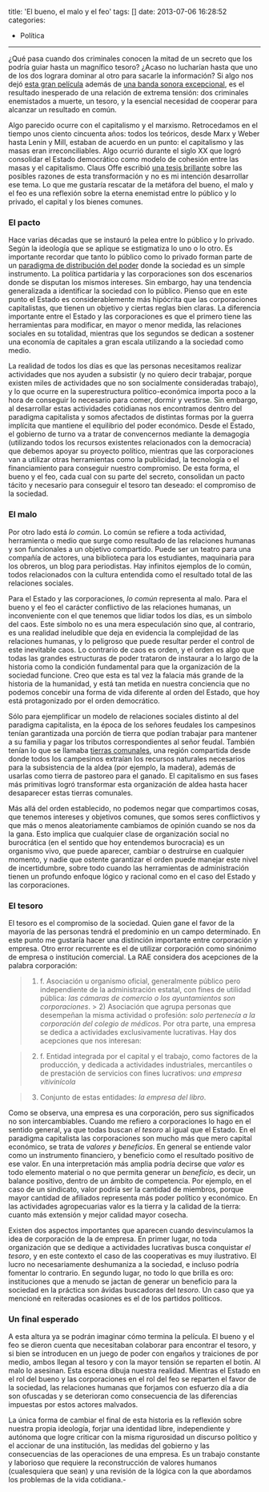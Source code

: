 title: 'El bueno, el malo y el feo'
tags: []
date: 2013-07-06 16:28:52
categories:
  - Política
---

¿Qué pasa cuando dos criminales conocen la mitad de un secreto que los podría guiar hasta un magnífico tesoro? ¿Acaso no lucharían hasta que uno de los dos lograra dominar al otro para sacarle la información? Si algo nos dejó [esta gran película](http://www.imdb.com/title/tt0060196/) además de [una banda sonora excepcional](http://www.youtube.com/watch?v=WjoXaJUOInU), es el resultado inesperado de una relación de extrema tensión: dos criminales enemistados a muerte, un tesoro, y la esencial necesidad de cooperar para alcanzar un resultado en común.

Algo parecido ocurre con el capitalismo y el marxismo. Retrocedamos en el tiempo unos ciento cincuenta años: todos los teóricos, desde Marx y Weber hasta Lenin y Mill, estaban de acuerdo en un punto: el capitalismo y las masas eran irreconciliables. Algo ocurrió durante el siglo XX que logró consolidar el Estado democrático como modelo de cohesión entre las masas y el capitalismo. Claus Offe escribió [una tesis brillante](http://www.croquetadigital.com.ar/index.php?Itemid=60&amp;id=554&amp;option=com_content&amp;task=view) sobre las posibles razones de esta transformación y no es mi intención desarrollar ese tema. Lo que me gustaría rescatar de la metáfora del bueno, el malo y el feo es una reflexión sobre la eterna enemistad entre lo público y lo privado, el capital y los bienes comunes.

<!-- more -->

### El pacto
Hace varias décadas que se instauró la pelea entre lo público y lo privado. Según la ideología que se aplique se estigmatiza lo uno o lo otro. Es importante recordar que tanto lo público como lo privado forman parte de un [paradigma de distribución del poder](http://confesionesdelfin.blogspot.com.ar/2013/06/como-destruir-un-partido-politico.html) donde la sociedad es un simple instrumento. La política partidaria y las corporaciones son dos escenarios donde se disputan los mismos intereses. Sin embargo, hay una tendencia generalizada a identificar la sociedad con lo público. Pienso que en este punto el Estado es considerablemente más hipócrita que las corporaciones capitalistas, que tienen un objetivo y ciertas reglas bien claras. La diferencia importante entre el Estado y las corporaciones es que el primero tiene las herramientas para modificar, en mayor o menor medida, las relaciones sociales en su totalidad, mientras que los segundos se dedican a sostener una economía de capitales a gran escala utilizando a la sociedad como medio.

La realidad de todos los días es que las personas necesitamos realizar actividades que nos ayuden a subsistir (y no quiero decir trabajar, porque existen miles de actividades que no son socialmente consideradas trabajo), y lo que ocurre en la superestructura político-económica importa poco a la hora de conseguir lo necesario para comer, dormir y vestirse. Sin embargo, al desarrollar estas actividades cotidianas nos encontramos dentro del paradigma capitalista y somos afectados de distintas formas por la guerra implícita que mantiene el equilibrio del poder económico. Desde el Estado, el gobierno de turno va a tratar de convencernos mediante la demagogia (utilizando todos los recursos existentes relacionados con la democracia) que debemos apoyar su proyecto político, mientras que las corporaciones van a utilizar otras herramientas como la publicidad, la tecnología o el financiamiento para conseguir nuestro compromiso. De esta forma, el bueno y el feo, cada cual con su parte del secreto, consolidan un pacto tácito y necesario para conseguir el tesoro tan deseado: el compromiso de la sociedad.

### El malo
Por otro lado está _lo común_. Lo común se refiere a toda actividad, herramienta o medio que surge como resultado de las relaciones humanas y son funcionales a un objetivo compartido. Puede ser un teatro para una compañía de actores, una biblioteca para los estudiantes, maquinaria para los obreros, un blog para periodistas. Hay infinitos ejemplos de lo común, todos relacionados con la cultura entendida como el resultado total de las relaciones sociales.

Para el Estado y las corporaciones, _lo común_ representa al malo. Para el bueno y el feo el carácter conflictivo de las relaciones humanas, un inconveniente con el que tenemos que lidiar todos los días, es un símbolo del caos. Este símbolo no es una mera especulación sino que, al contrario, es una realidad ineludible que deja en evidencia la complejidad de las relaciones humanas, y lo peligroso que puede resultar perder el control de este inevitable caos. Lo contrario de caos es orden, y el orden es algo que todas las grandes estructuras de poder trataron de instaurar a lo largo de la historia como la condición fundamental para que la organización de la sociedad funcione. Creo que esta es tal vez la falacia más grande de la historia de la humanidad, y está tan metida en nuestra conciencia que no podemos concebir una forma de vida diferente al orden del Estado, que hoy está protagonizado por el orden democrático.

Sólo para ejemplificar un modelo de relaciones sociales distinto al del paradigma capitalista, en la época de los señores feudales los campesinos tenían garantizada una porción de tierra que podían trabajar para mantener a su familia y pagar los tributos correspondientes al señor feudal. También tenían lo que se llamaba&nbsp;[tierras comunales](http://es.wikipedia.org/wiki/Bien_comunal), una región compartida desde donde todos los campesinos extraían los recursos naturales necesarios para la subsistencia de la aldea (por ejemplo, la madera), además de usarlas como tierra de pastoreo para el ganado. El capitalismo en sus fases más primitivas logró transformar esta organización de aldea hasta hacer desaparecer estas tierras comunales.

Más allá del orden establecido, no podemos negar que compartimos cosas, que tenemos intereses y objetivos comunes, que somos seres conflictivos y que más o menos aleatoriamente cambiamos de opinión cuando se nos da la gana. Esto implica que cualquier clase de organización social no burocrática (en el sentido que hoy entendemos burocracia) es un organismo vivo, que puede aparecer, cambiar o destruirse en cualquier momento, y nadie que ostente garantizar el orden puede manejar este nivel de incertidumbre, sobre todo cuando las herramientas de administración tienen un profundo enfoque lógico y racional como en el caso del Estado y las corporaciones.

### El tesoro
El tesoro es el compromiso de la sociedad. Quien gane el favor de la mayoría de las personas tendrá el predominio en un campo determinado. En este punto me gustaría hacer una distinción importante entre corporación y empresa. Otro error recurrente es el de utilizar&nbsp;corporación&nbsp;como sinónimo de empresa o institución comercial. La RAE considera dos acepciones de la palabra corporación:

> 1) f. Asociación u organismo oficial, generalmente público pero independiente de la administración estatal, con fines de utilidad pública: _las cámaras de comercio o los ayuntamientos son corporaciones_.&nbsp;> 2) Asociación que agrupa personas que desempeñan la misma actividad o profesión: _solo pertenecía a la corporación del colegio de médicos_.
Por otra parte, una empresa se dedica a actividades exclusivamente lucrativas. Hay dos acepciones que nos interesan:

> 2) f. Entidad integrada por el capital y el trabajo, como factores de la producción, y dedicada a actividades industriales, mercantiles o de prestación de servicios con fines lucrativos: _una empresa vitivinícola_

> 3) Conjunto de estas entidades: _la empresa del libro_.

Como se observa, una empresa es una corporación, pero sus significados no son intercambiables. Cuando me refiero a corporaciones lo hago en el sentido general, ya que todas buscan _el tesoro_&nbsp;al igual que el Estado. En el paradigma capitalista las corporaciones son mucho más que mero capital económico, se trata de _valores y beneficios_. En general se entiende valor como un instrumento financiero, y beneficio como el resultado positivo de ese valor. En una interpretación más amplia podría decirse que _valor_ es todo elemento material o no que permita generar un _beneficio_, es decir, un balance positivo, dentro de un ámbito de competencia. Por ejemplo, en el caso de un sindicato, valor podría ser la cantidad de miembros, porque mayor cantidad de afiliados representa más poder político y económico. En las actividades agropecuarias valor es la tierra y la calidad de la tierra: cuanto más extensión y mejor calidad mayor cosecha.

Existen dos aspectos importantes que aparecen cuando desvinculamos la idea de corporación de la de empresa. En primer lugar, no toda organización que se dedique a actividades lucrativas busca conquistar _el tesoro_, y en este contexto el caso de las cooperativas es muy ilustrativo. El lucro no necesariamente deshumaniza a la sociedad, e incluso podría fomentar lo contrario. En segundo lugar, no todo lo que brilla es oro: instituciones que a menudo se jactan de generar un beneficio para la sociedad en la práctica son ávidas buscadoras del _tesoro_. Un caso que ya mencioné en reiteradas ocasiones es el de los partidos políticos.

### Un final esperado
A esta altura ya se podrán imaginar cómo termina la película. El bueno y el feo se dieron cuenta que necesitaban colaborar para encontrar el tesoro, y si bien se introducen en un juego de poder con engaños y traiciones de por medio, ambos llegan al tesoro y con la mayor tensión se reparten el botín. Al malo lo asesinan. Esta escena dibuja nuestra realidad. Mientras el Estado en el rol del bueno y las corporaciones en el rol del feo se reparten el favor de la sociedad, las relaciones humanas que forjamos con esfuerzo día a día son ofuscadas y se deterioran como consecuencia de las diferencias impuestas por estos actores malvados.

La única forma de cambiar el final de esta historia es la reflexión sobre nuestra propia ideología, forjar una identidad libre, independiente y autónoma que logre criticar con la misma rigurosidad un discurso político y el accionar de una institución, las medidas del gobierno y las consecuencias de las operaciones de una empresa. Es un trabajo constante y laborioso que requiere la reconstrucción de valores humanos (cualesquiera que sean) y una revisión de la lógica con la que abordamos los problemas de la vida cotidiana.-
